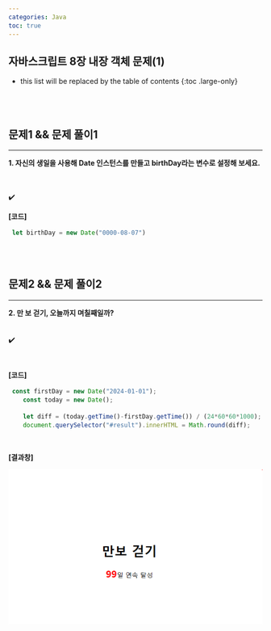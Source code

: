 ```yaml
---
categories: Java
toc: true
---
```


## 자바스크립트 8장 내장 객체 문제(1) 
* this list will be replaced by the table of contents
{:toc .large-only}
  <br> 
  <br>
  <br>
  <br>
 

## 문제1 && 문제 풀이1
___
**1. 자신의 생일을 사용해 Date 인스턴스를 만들고 birthDay라는 변수로 설정해 보세요.** <br>
<br>
<br>

✔️
<br>

**[코드]** <br>
```js
 let birthDay = new Date("0000-08-07")
```
<br> 
<br>

## 문제2 && 문제 풀이2
___
**2. 만 보 걷기, 오늘까지 며칠째일까?** <br>
<br>
<br>
✔️

<br>

**[코드]** <br>

```js
 const firstDay = new Date("2024-01-01");
    const today = new Date();

    let diff = (today.getTime()-firstDay.getTime()) / (24*60*60*1000);
    document.querySelector("#result").innerHTML = Math.round(diff);
```
<br>

**[결과창]** <br>

![첨부1](https://github.com/YuiLoong/YuiLoong.github.io/blob/master/assets/img/0409_1.png?raw=true)
<br>
<br>
